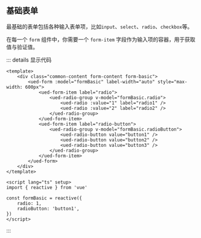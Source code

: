 ## 基础表单

最基础的表单包括各种输入表单项，比如`input`、`select`、`radio`、`checkbox`等。

在每一个 `form` 组件中，你需要一个 `form-item` 字段作为输入项的容器，用于获取值与验证值。

<Basic />

::: details 显示代码

```vue
<template>
	<div class="common-content form-content form-basic">
		<ued-form :model="formBasic" label-width="auto" style="max-width: 600px">
			<ued-form-item label="radio">
				<ued-radio-group v-model="formBasic.radio">
					<ued-radio :value="1" label="radio1" />
					<ued-radio :value="2" label="radio2" />
				</ued-radio-group>
			</ued-form-item>
			<ued-form-item label="radio-button">
				<ued-radio-group v-model="formBasic.radioButton">
					<ued-radio-button value="button1" />
					<ued-radio-button value="button2" />
					<ued-radio-button value="button3" />
				</ued-radio-group>
			</ued-form-item>
		</ued-form>
	</div>
</template>

<script lang="ts" setup>
import { reactive } from 'vue'

const formBasic = reactive({
	radio: 1,
	radioButton: 'button1',
})
</script>
```

:::
